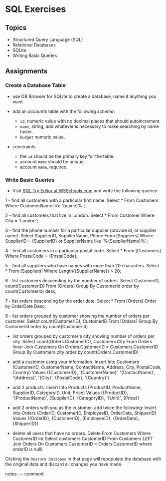 # SQL Exercises

## Topics

- Structured Query Language (SQL)
- Relational Databases
- SQLite
- Writing Basic Queries

## Assignments

### Create a Database Table

- use DB Browser for SQLite to create a database, name it anything you want.
- add an _accounts_ table with the following _schema_:

  - `id`, numeric value with no decimal places that should autoincrement.
  - `name`, string, add whatever is necessary to make searching by name faster.
  - `budget` numeric value.

- constraints
  - the `id` should be the primary key for the table.
  - account `name` should be unique.
  - account `name`, required.

### Write Basic Queries

- Visit [SQL Try Editor at W3Schools.com](https://www.w3schools.com/Sql/tryit.asp?filename=trysql_select_top) and write the following queries:

1 - find all customers with a particular first name.
Select \* From Customers
Where CustomerName like '{name}%`;

2 - find all customers that live in London.
Select \* From Customer
Where City = 'London';

3 - find the phone number for a particular supplier (provide id, or supplier name).
Select SupplierID, SupplierName, Phone From [Suppliers]
Where SupplierID = {SupplierID} or SupplierName like '%{SupplierName}%';

4 - find all customers in a particular postal code.
Select \* From [Customers]
Where PostalCode = {PostalCode};

5 - find all suppliers who have names with more than 20 characters.
Select \* From [Suppliers]
Where Length({SupplierName}) > 20;

6 - list customers descending by the number of orders.
Select CustomerID, count(CustomerID) From [Orders]
Group By CustomerId order by count(CustomerId) desc;

7 - list orders descending by the order date.
Select \* From [Orders]
Order by OrderDate Desc;

8 - list orders grouped by customer showing the number of orders per customer.
Select count(CustomerID), CustomerID From [Orders]
Group By CustomerId order by count(CustomerId)

- list orders grouped by customer's city showing number of orders per city.
  Select count(Orders.CustomerID), Customers.City
  From Orders
  Inner Join Customers
  On Orders.CustomerID = Customers.CustomerID
  Group By Customers.city order by count(Orders.CustomerID)

- add a customer using your information.
  Insert Into Customers (CustomerID, CustomerName, ContactName, Address, City, PostalCode, Country)
  Values ({CustomerID}, '{CustomerName}', '{ContactName}', '{Address}', '{City}', {PostalCode}, '{Country}')

- add 2 products.
  Insert Into Products (ProductID, ProductName, SupplierID, CategoryID, Unit, Price)
  Values ({ProductID}, '{ProductName}', {SupplierID}, {CategoryID}, '{Unit}', {Price})

- add 2 orders with you as the customer.
  add twice the following:
  Insert Into Orders (OrderID, CustomerID, EmployeeID, OrderDate, ShipperID)
  Values ({OrderID}, {CustomerID}, {EmployeeID}, {OrderDate}, {ShipperID})

- delete all users that have no orders.
  Delete From Customers
  Where CustomerID in(
  Select customers.CustomerID
  From Customers
  LEFT Join Orders
  On Customers.CustomerID = Orders.CustomerID
  where orderID is null)

Clicking the `Restore Database` in that page will repopulate the database with the original data and discard all changes you have made.

notes: -- comment
